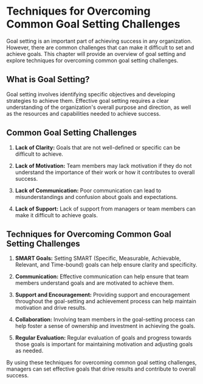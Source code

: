 # Techniques for Overcoming Common Goal Setting Challenges

Goal setting is an important part of achieving success in any organization. However, there are common challenges that can make it difficult to set and achieve goals. This chapter will provide an overview of goal setting and explore techniques for overcoming common goal setting challenges.

What is Goal Setting?
---------------------

Goal setting involves identifying specific objectives and developing strategies to achieve them. Effective goal setting requires a clear understanding of the organization's overall purpose and direction, as well as the resources and capabilities needed to achieve success.

Common Goal Setting Challenges
------------------------------

1. **Lack of Clarity:** Goals that are not well-defined or specific can be difficult to achieve.

2. **Lack of Motivation:** Team members may lack motivation if they do not understand the importance of their work or how it contributes to overall success.

3. **Lack of Communication:** Poor communication can lead to misunderstandings and confusion about goals and expectations.

4. **Lack of Support:** Lack of support from managers or team members can make it difficult to achieve goals.

Techniques for Overcoming Common Goal Setting Challenges
--------------------------------------------------------

1. **SMART Goals:** Setting SMART (Specific, Measurable, Achievable, Relevant, and Time-bound) goals can help ensure clarity and specificity.

2. **Communication:** Effective communication can help ensure that team members understand goals and are motivated to achieve them.

3. **Support and Encouragement:** Providing support and encouragement throughout the goal-setting and achievement process can help maintain motivation and drive results.

4. **Collaboration:** Involving team members in the goal-setting process can help foster a sense of ownership and investment in achieving the goals.

5. **Regular Evaluation:** Regular evaluation of goals and progress towards those goals is important for maintaining motivation and adjusting goals as needed.

By using these techniques for overcoming common goal setting challenges, managers can set effective goals that drive results and contribute to overall success.
